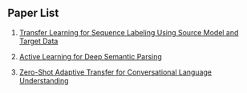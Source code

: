 ## Paper List
1. [Transfer  Learning  for  Sequence  Labeling  Using  Source  Model  and  Target  Data](https://helicqin.github.io/2019/04/12/Transfer%20Learning%20for%20Sequence%20Labeling%20Using%20Source%20Model%20and%20Target%20Data/)

2. [Active Learning for Deep Semantic Parsing](https://pris-nlp.github.io/PaperNote/Active%20Learning%20for%20Deep%20Semantic%20Parsing)

3. [Zero-Shot Adaptive Transfer for Conversational Language Understanding](https://pris-nlp.github.io/PaperNote/Zero-Shot%20Adaptive%20Transfer%20for%20Conversational%20Language%20Understanding)
